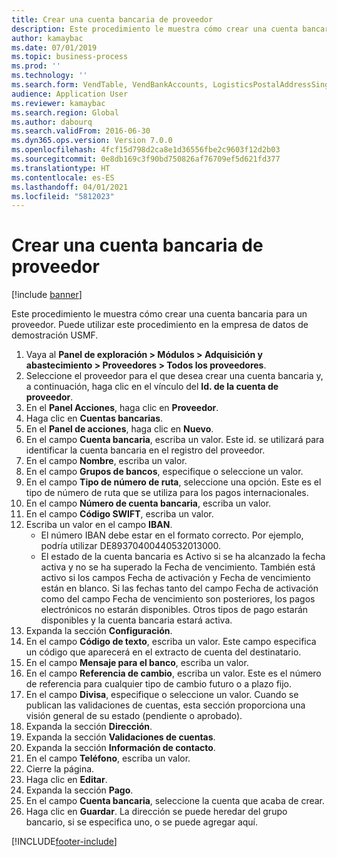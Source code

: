 ```yaml
---
title: Crear una cuenta bancaria de proveedor
description: Este procedimiento le muestra cómo crear una cuenta bancaria para un proveedor.
author: kamaybac
ms.date: 07/01/2019
ms.topic: business-process
ms.prod: ''
ms.technology: ''
ms.search.form: VendTable, VendBankAccounts, LogisticsPostalAddressSingle
audience: Application User
ms.reviewer: kamaybac
ms.search.region: Global
ms.author: dabourq
ms.search.validFrom: 2016-06-30
ms.dyn365.ops.version: Version 7.0.0
ms.openlocfilehash: 4fcf15d798d2ca8e1d36556fbe2c9603f12d2b03
ms.sourcegitcommit: 0e8db169c3f90bd750826af76709ef5d621fd377
ms.translationtype: HT
ms.contentlocale: es-ES
ms.lasthandoff: 04/01/2021
ms.locfileid: "5812023"
---
```

# <a name="create-a-vendor-bank-account"></a>Crear una cuenta bancaria de proveedor

[!include [banner](../../includes/banner.md)]

Este procedimiento le muestra cómo crear una cuenta bancaria para un proveedor. Puede utilizar este procedimiento en la empresa de datos de demostración USMF.

1. Vaya al **Panel de exploración > Módulos > Adquisición y abastecimiento > Proveedores > Todos los proveedores**.
2. Seleccione el proveedor para el que desea crear una cuenta bancaria y, a continuación, haga clic en el vínculo del **Id. de la cuenta de proveedor**.
3. En el **Panel Acciones**, haga clic en **Proveedor**.
4. Haga clic en **Cuentas bancarias**.
5. En el **Panel de acciones**, haga clic en **Nuevo**.
6. En el campo **Cuenta bancaria**, escriba un valor. Este id. se utilizará para identificar la cuenta bancaria en el registro del proveedor.  
7. En el campo **Nombre**, escriba un valor.
8. En el campo **Grupos de bancos**, especifique o seleccione un valor.
9. En el campo **Tipo de número de ruta**, seleccione una opción. Este es el tipo de número de ruta que se utiliza para los pagos internacionales.  
10. En el campo **Número de cuenta bancaria**, escriba un valor.
11. En el campo **Código SWIFT**, escriba un valor.
12. Escriba un valor en el campo **IBAN**.
    - El número IBAN debe estar en el formato correcto. Por ejemplo, podría utilizar DE89370400440532013000.  
    - El estado de la cuenta bancaria es Activo si se ha alcanzado la fecha activa y no se ha superado la Fecha de vencimiento. También está activo si los campos Fecha de activación y Fecha de vencimiento están en blanco. Si las fechas tanto del campo Fecha de activación como del campo Fecha de vencimiento son posteriores, los pagos electrónicos no estarán disponibles. Otros tipos de pago estarán disponibles y la cuenta bancaria estará activa.  
13. Expanda la sección **Configuración**.
14. En el campo **Código de texto**, escriba un valor. Este campo especifica un código que aparecerá en el extracto de cuenta del destinatario.  
15. En el campo **Mensaje para el banco**, escriba un valor.
16. En el campo **Referencia de cambio**, escriba un valor. Este es el número de referencia para cualquier tipo de cambio futuro o a plazo fijo.
17. En el campo **Divisa**, especifique o seleccione un valor. Cuando se publican las validaciones de cuentas, esta sección proporciona una visión general de su estado (pendiente o aprobado).  
18. Expanda la sección **Dirección**.
19. Expanda la sección **Validaciones de cuentas**.
20. Expanda la sección **Información de contacto**.
21. En el campo **Teléfono**, escriba un valor.
22. Cierre la página.
23. Haga clic en **Editar**.
24. Expanda la sección **Pago**.
25. En el campo **Cuenta bancaria**, seleccione la cuenta que acaba de crear.
26. Haga clic en **Guardar**. La dirección se puede heredar del grupo bancario, si se especifica uno, o se puede agregar aquí.  



[!INCLUDE[footer-include](../../../includes/footer-banner.md)]